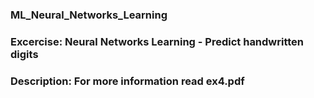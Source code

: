 ### ML_Neural_Networks_Learning

### Excercise: Neural Networks Learning - Predict handwritten digits

### Description: For more information read ex4.pdf
